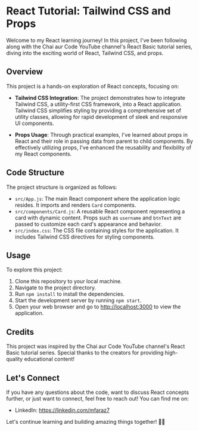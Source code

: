 # React Tutorial: Tailwind CSS and Props

Welcome to my React learning journey! In this project, I've been following along with the Chai aur Code YouTube channel's React Basic tutorial series, diving into the exciting world of React, Tailwind CSS, and props.

## Overview

This project is a hands-on exploration of React concepts, focusing on:

- **Tailwind CSS Integration**: The project demonstrates how to integrate Tailwind CSS, a utility-first CSS framework, into a React application. Tailwind CSS simplifies styling by providing a comprehensive set of utility classes, allowing for rapid development of sleek and responsive UI components.

- **Props Usage**: Through practical examples, I've learned about props in React and their role in passing data from parent to child components. By effectively utilizing props, I've enhanced the reusability and flexibility of my React components.

## Code Structure

The project structure is organized as follows:

- `src/App.js`: The main React component where the application logic resides. It imports and renders `Card` components.
- `src/components/Card.js`: A reusable React component representing a card with dynamic content. Props such as `username` and `btnText` are passed to customize each card's appearance and behavior.
- `src/index.css`: The CSS file containing styles for the application. It includes Tailwind CSS directives for styling components.

## Usage

To explore this project:

1. Clone this repository to your local machine.
2. Navigate to the project directory.
3. Run `npm install` to install the dependencies.
4. Start the development server by running `npm start`.
5. Open your web browser and go to [http://localhost:3000](http://localhost:3000) to view the application.

## Credits

This project was inspired by the Chai aur Code YouTube channel's React Basic tutorial series. Special thanks to the creators for providing high-quality educational content!

## Let's Connect

If you have any questions about the code, want to discuss React concepts further, or just want to connect, feel free to reach out! You can find me on:

- LinkedIn: https://linkedin.com/mfaraz7


Let's continue learning and building amazing things together! 🚀✨

